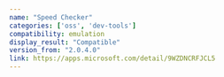 ```yaml
---
name: "Speed Checker"
categories: ['oss', 'dev-tools']
compatibility: emulation
display_result: "Compatible"
version_from: "2.0.4.0"
link: https://apps.microsoft.com/detail/9WZDNCRFJCL5
---
```

